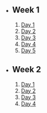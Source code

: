 - ## Week 1
   1. [Day 1](https://www.facebook.com/iCodeguru/videos/1735898746833929)
   2. [Day 2](https://www.facebook.com/iCodeguru/videos/538737904929358)
   3. [Day 3](https://www.facebook.com/iCodeguru/videos/237359679058106)
   4. [Day 4](https://www.facebook.com/iCodeguru/videos/1242916726347974)
   5. [Day 5](https://www.facebook.com/iCodeguru/videos/570728038554805)

- ## Week 2
   1. [Day 1](https://www.facebook.com/iCodeguru/videos/720407896550596)
   2. [Day 2](https://www.facebook.com/iCodeguru/videos/600534788809818)
   3. [Day 3](https://web.facebook.com/iCodeguru/videos/1287263385211518)
   4. [Day 4](https://www.facebook.com/iCodeguru/videos/1278726722769399)